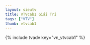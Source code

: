```yaml
---
layout: sieutv
title: VTVcab1 Giải Trí
tags: ["VTV"]
thumb: vtvcab1
---
```

{% include tvadv key="vn_vtvcab1" %}